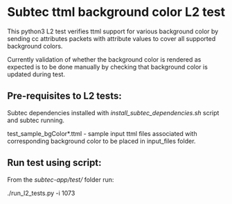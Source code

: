 # Subtec ttml background color L2 test

This python3 L2 test verifies ttml support for various background color by
sending cc attributes packets with attribute values to cover all supported
 background colors. 

Currently validation of whether the background color is rendered as expected is 
to be done manually by checking that background color is updated during test.

## Pre-requisites to L2 tests:

Subtec dependencies installed with *install_subtec_dependencies.sh* script
and subtec running.

test_sample_bgColor*.ttml - sample input ttml files associated with 
corresponding background color to be placed in input_files folder.

## Run test using script:

From the *subtec-app/test/* folder run:

./run_l2_tests.py -i 1073